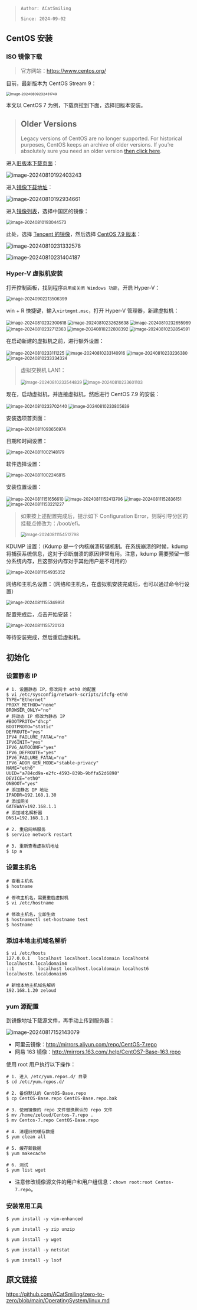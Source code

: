 >`Author: ACatSmiling`
>
>`Since: 2024-09-02`

## CentOS 安装

### ISO 镜像下载

> 官方网站：https://www.centos.org/

目前，最新版本为 CentOS Stream 9：

<img src="linux-install/image-20240809232431749.png" alt="image-20240809232431749" style="zoom:67%;" />

本文以 CentOS 7 为例，下载页拉到下面，选择旧版本安装。

>## Older Versions
>
>Legacy versions of CentOS are no longer supported. For historical purposes, CentOS keeps an archive of older versions. If you’re absolutely sure you need an older version [then click here](http://wiki.centos.org/Download).

进入[旧版本下载页面](http://wiki.centos.org/Download)：

![image-20240810192403243](linux-install/image-20240810192403243.png)

进入[镜像下载地址](https://www.centos.org/download/mirrors)：

![image-20240810192934661](linux-install/image-20240810192934661.png)

进入[镜像列表](https://mirrormanager.fedoraproject.org/mirrors/CentOS)，选择中国区的镜像：

<img src="linux-install/image-20240810193044573.png" alt="image-20240810193044573" style="zoom: 80%;" />

此处，选择 [Tencent 的镜像](mirrors.tencent.com)，然后选择 [CentOS 7.9 版本](https://mirrors.cloud.tencent.com/centos/7.9.2009/)：

![image-20240810231332578](linux-install/image-20240810231332578.png)

![image-20240810231404187](linux-install/image-20240810231404187.png)

### Hyper-V 虚拟机安装

打开控制面板，找到程序`启用或关闭 Windows 功能`，开启 Hyper-V：

<img src="linux-install/image-20240902213506399.png" alt="image-20240902213506399" style="zoom: 80%;" />

win + R 快捷键，输入`virtmgmt.msc`，打开 Hyper-V 管理器，新建虚拟机：

<img src="linux-install/image-20240810232300618.png" alt="image-20240810232300618" style="zoom: 80%;" />

<img src="linux-install/image-20240810232628638.png" alt="image-20240810232628638" style="zoom:80%;" />

<img src="linux-install/image-20240810232655989.png" alt="image-20240810232655989" style="zoom:80%;" />

<img src="linux-install/image-20240810232712363.png" alt="image-20240810232712363" style="zoom:80%;" />

<img src="linux-install/image-20240810232808392.png" alt="image-20240810232808392" style="zoom:80%;" />

<img src="linux-install/image-20240810232854591.png" alt="image-20240810232854591" style="zoom:80%;" />

在启动新建的虚拟机之前，进行额外设置：

<img src="linux-install/image-20240810233111225.png" alt="image-20240810233111225" style="zoom: 80%;" />

<img src="linux-install/image-20240810233140916.png" alt="image-20240810233140916" style="zoom:80%;" />

<img src="linux-install/image-20240810233236380.png" alt="image-20240810233236380" style="zoom:80%;" />

<img src="linux-install/image-20240810233334324.png" alt="image-20240810233334324" style="zoom:80%;" />

> 虚拟交换机 LAN1：
>
> <img src="linux-install/image-20240810233544839.png" alt="image-20240810233544839" style="zoom:80%;" />
>
> <img src="linux-install/image-20240810233601103.png" alt="image-20240810233601103" style="zoom:80%;" />

现在，启动虚拟机，并连接虚拟机，然后进行 CentOS 7.9 的安装：

<img src="linux-install/image-20240810233702440.png" alt="image-20240810233702440" style="zoom:80%;" />

<img src="linux-install/image-20240810233805639.png" alt="image-20240810233805639" style="zoom:80%;" />

安装选项首页面：

<img src="linux-install/image-20240811093656974.png" alt="image-20240811093656974" style="zoom:80%;" />

日期和时间设置：

<img src="linux-install/image-20240811002148179.png" alt="image-20240811002148179" style="zoom:80%;" />

软件选择设置：

<img src="linux-install/image-20240811002246815.png" alt="image-20240811002246815" style="zoom:80%;" />

安装位置设置：

<img src="linux-install/image-20240811151656610.png" alt="image-20240811151656610" style="zoom:80%;" />

<img src="linux-install/image-20240811152413706.png" alt="image-20240811152413706" style="zoom:80%;" />

<img src="linux-install/image-20240811152836151.png" alt="image-20240811152836151" style="zoom:80%;" />

<img src="linux-install/image-20240811153221227.png" alt="image-20240811153221227" style="zoom:80%;" />

>如果按上述配置完成后，提示如下 Configuration Error，则将引导分区的挂载点修改为：/boot/efi。
>
><img src="linux-install/image-20240811154512798.png" alt="image-20240811154512798" style="zoom:80%;" />

KDUMP 设置：（Kdump 是一个内核崩溃转储机制。在系统崩溃的时候，kdump 将捕获系统信息，这对于诊断崩溃的原因非常有用。注意，kdump 需要预留一部分系统内存，且这部分内存对于其他用户是不可用的）

<img src="linux-install/image-20240811154935352.png" alt="image-20240811154935352" style="zoom:80%;" />

网络和主机名设置：（网络和主机名，在虚拟机安装完成后，也可以通过命令行设置）

<img src="linux-install/image-20240811155349951.png" alt="image-20240811155349951" style="zoom:80%;" />

配置完成后，点击开始安装：

<img src="linux-install/image-20240811155720123.png" alt="image-20240811155720123" style="zoom:80%;" />

等待安装完成，然后重启虚拟机。

## 初始化

### 设置静态 IP

```shell
# 1. 设置静态 IP，修改网卡 eth0 的配置
$ vi /etc/sysconfig/network-scripts/ifcfg-eth0
TYPE="Ethernet"
PROXY_METHOD="none"
BROWSER_ONLY="no"
# 将动态 IP 修改为静态 IP
#BOOTPROTO="dhcp"
BOOTPROTO="static"
DEFROUTE="yes"
IPV4_FAILURE_FATAL="no"
IPV6INIT="yes"
IPV6_AUTOCONF="yes"
IPV6_DEFROUTE="yes"
IPV6_FAILURE_FATAL="no"
IPV6_ADDR_GEN_MODE="stable-privacy"
NAME="eth0"
UUID="a784cd9a-e2fc-4593-839b-9bffa52d6898"
DEVICE="eth0"
ONBOOT="yes"
# 添加静态 IP 地址
IPADDR=192.168.1.30
# 添加网关
GATEWAY=192.168.1.1
# 添加域名解析器
DNS1=192.168.1.1

# 2. 重启网络服务
$ service network restart

# 3. 重新查看虚拟机地址
$ ip a
```

### 设置主机名

```shell
# 查看主机名
$ hostname

# 修改主机名，需要重启虚拟机
$ vi /etc/hostname

# 修改主机名，立即生效
$ hostnamectl set-hostname test
$ hostname
```

### 添加本地主机域名解析

```shell
$ vi /etc/hosts
127.0.0.1   localhost localhost.localdomain localhost4 localhost4.localdomain4
::1         localhost localhost.localdomain localhost6 localhost6.localdomain6

# 新增本地主机域名解析
192.168.1.20 zeloud
```

### yum 源配置

到镜像地址下载源文件，再手动上传到服务器：

![image-20240817152143079](linux-install/image-20240817152143079.png)

- 阿里云镜像：http://mirrors.aliyun.com/repo/CentOS-7.repo
- 网易 163 镜像：http://mirrors.163.com/.help/CentOS7-Base-163.repo

使用 root 用户执行以下操作：

```shell
# 1. 进入 /etc/yum.repos.d/ 目录
$ cd /etc/yum.repos.d/

# 2. 备份默认的 CentOS-Base.repo
$ cp CentOS-Base.repo CentOS-Base.repo.bak

# 3. 使用镜像的 repo 文件替换默认的 repo 文件
$ mv /home/zeloud/Centos-7.repo .
$ mv Centos-7.repo CentOS-Base.repo

# 4. 清理旧的缓存数据
$ yum clean all

# 5. 缓存新数据
$ yum makecache

# 6. 测试
$ yum list wget
```

- 注意修改镜像源文件的用户和用户组信息：`chown root:root Centos-7.repo`。

### 安装常用工具

```shell
$ yum install -y vim-enhanced

$ yum install -y zip unzip

$ yum install -y wget

$ yum install -y netstat

$ yum install -y lsof
```

## 原文链接

https://github.com/ACatSmiling/zero-to-zero/blob/main/OperatingSystem/linux.md